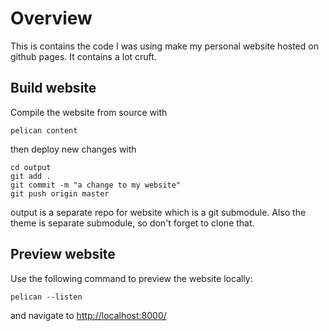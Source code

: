 # Overview

This is contains the code I was using make my personal website hosted on github pages. It contains a lot cruft.

## Build website

Compile the website from source with

```
pelican content
```

then deploy new changes with

```
cd output 
git add . 
git commit -m "a change to my website" 
git push origin master
```

output is a separate repo for website which is a git submodule. Also the theme is separate submodule, so don't forget to clone that.

## Preview website

Use the following command to preview the website locally:

```
pelican --listen
```

and navigate to <http://localhost:8000/>
